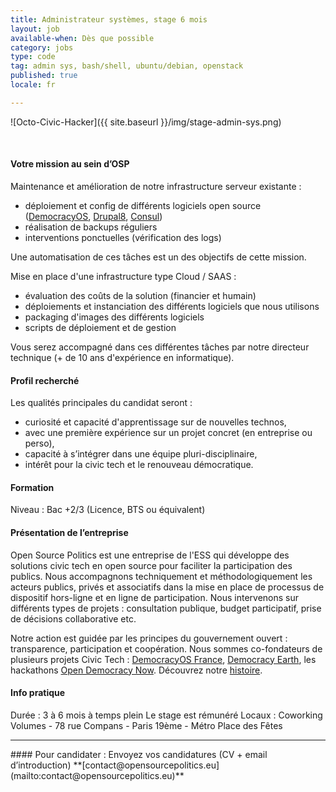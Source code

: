 ```yaml
---
title: Administrateur systèmes, stage 6 mois
layout: job
available-when: Dès que possible
category: jobs
type: code
tag: admin sys, bash/shell, ubuntu/debian, openstack
published: true
locale: fr

---
```

![Octo-Civic-Hacker]({{ site.baseurl }}/img/stage-admin-sys.png)

<br>

#### Votre mission au sein d’OSP
Maintenance et amélioration de notre infrastructure serveur existante :
- déploiement et config de différents logiciels open source ([DemocracyOS](https://github.com/democracy-os-fr/democracyos), [Drupal8](https://github.com/drupal/drupal), [Consul](https://github.com/consul/consul))
- réalisation de backups réguliers
- interventions ponctuelles (vérification des logs)

Une automatisation de ces tâches est un des objectifs de cette mission.

Mise en place d'une infrastructure type Cloud / SAAS :
- évaluation des coûts de la solution (financier et humain)
- déploiements et instanciation des différents logiciels que nous utilisons
- packaging d'images des différents logiciels
- scripts de déploiement et de gestion

Vous serez accompagné dans ces différentes tâches par notre directeur technique (+ de 10 ans d'expérience en informatique).


#### Profil recherché
Les qualités principales du candidat seront :
- curiosité et capacité d'apprentissage sur de nouvelles technos,
- avec une première expérience sur un projet concret (en entreprise ou perso),
- capacité à s’intégrer dans une équipe pluri-disciplinaire,
- intérêt pour la civic tech et le renouveau démocratique.


#### Formation
Niveau : Bac +2/3 (Licence, BTS ou équivalent)

#### Présentation de l’entreprise
Open Source Politics est une entreprise de l'ESS qui développe des solutions civic tech en open source pour faciliter la participation des publics. Nous accompagnons techniquement et méthodologiquement les acteurs publics, privés et associatifs dans la mise en place de processus de dispositif hors-ligne et en ligne de participation. Nous intervenons sur différents types de projets : consultation publique, budget participatif, prise de décisions collaborative etc.


Notre action est guidée par les principes du gouvernement ouvert : transparence, participation et coopération. Nous sommes co-fondateurs de plusieurs projets Civic Tech : [DemocracyOS France](http://democracyos.eu), [Democracy Earth](http://democracy.earth), les hackathons [Open Democracy Now](http://opendemocracynow.net). Découvrez notre [histoire](https://medium.com/open-source-politics/notre-histoire-c61bbec90334#.bmus5b392).  

#### Info pratique
Durée : 3 à 6 mois à temps plein
Le stage est rémunéré
Locaux : Coworking Volumes - 78 rue Compans - Paris 19ème - Métro Place des Fêtes
<hr>
#### Pour candidater : Envoyez vos candidatures (CV + email d’introduction) **[contact@opensourcepolitics.eu](mailto:contact@opensourcepolitics.eu)**
